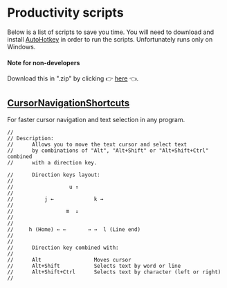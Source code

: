 # Productivity scripts

Below is a list of scripts to save you time.
You will need to download and install [AutoHotkey](https://www.autohotkey.com) in order to run the scripts.
Unfortunately runs only on Windows.

#### Note for non-developers

Download this in ".zip" by clicking 👉 [here](https://github.com/BorisKaravasilev/ProductivityScripts/archive/master.zip) 👈.

## [CursorNavigationShortcuts](CursorNavigationShortcuts.ahs)

For faster cursor navigation and text selection in any program.

```
//
// Description:
//      Allows you to move the text cursor and select text
//      by combinations of "Alt", "Alt+Shift" or "Alt+Shift+Ctrl" combined
//      with a direction key.

//      Direction keys layout:
//
//                  u ↑
//
//          j ←             k →
//
//                 m  ↓
//
//
//     h (Home) ← ←       → →  l (Line end)
//
//
//      Direction key combined with:
//
//      Alt                 Moves cursor
//      Alt+Shift           Selects text by word or line
//      Alt+Shift+Ctrl      Selects text by character (left or right)
//
```
